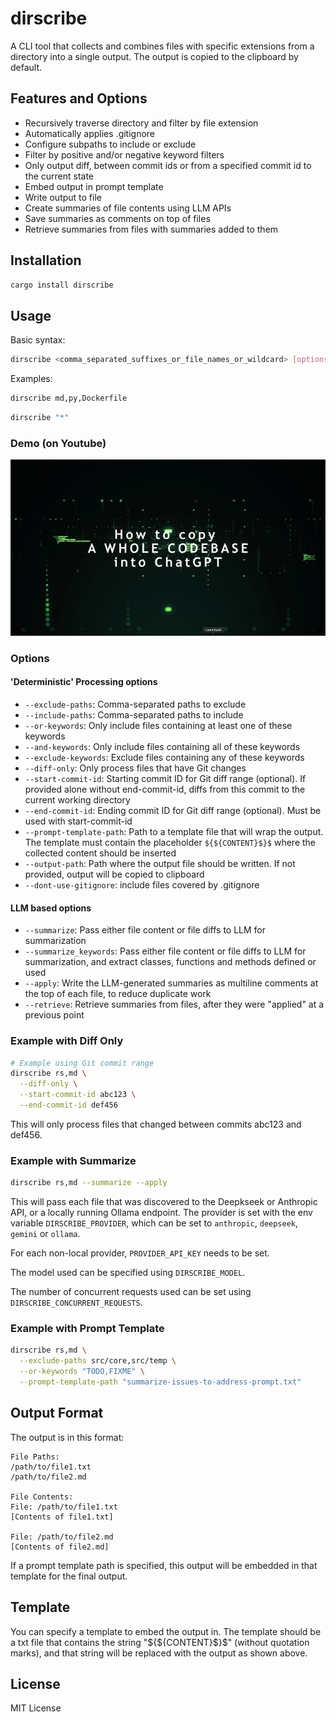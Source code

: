 # dirscribe

A CLI tool that collects and combines files with specific extensions from a directory into a single output. The output is copied to the clipboard by default.

## Features and Options

- Recursively traverse directory and filter by file extension
- Automatically applies .gitignore 
- Configure subpaths to include or exclude
- Filter by positive and/or negative keyword filters
- Only output diff, between commit ids or from a specified commit id to the current state
- Embed output in prompt template
- Write output to file
- Create summaries of file contents using LLM APIs
- Save summaries as comments on top of files
- Retrieve summaries from files with summaries added to them

## Installation

```bash
cargo install dirscribe
```

## Usage

Basic syntax:
```bash
dirscribe <comma_separated_suffixes_or_file_names_or_wildcard> [options]
```

Examples:
```bash
dirscribe md,py,Dockerfile
```

```bash
dirscribe "*"
```

### Demo (on Youtube)
[![Video showing how to use dirscribe](assets/public/thumbnail.jpg)](https://www.youtube.com/watch?v=rkXIZi1i3HI&t)

### Options

#### 'Deterministic' Processing options
- `--exclude-paths`: Comma-separated paths to exclude
- `--include-paths`: Comma-separated paths to include
- `--or-keywords`: Only include files containing at least one of these keywords
- `--and-keywords`: Only include files containing all of these keywords
- `--exclude-keywords`: Exclude files containing any of these keywords
- `--diff-only`: Only process files that have Git changes
- `--start-commit-id`: Starting commit ID for Git diff range (optional). If provided alone without end-commit-id, diffs from this commit to the current working directory
- `--end-commit-id`: Ending commit ID for Git diff range (optional). Must be used with start-commit-id
- `--prompt-template-path`: Path to a template file that will wrap the output. The template must contain the placeholder `${${CONTENT}$}$` where the collected content should be inserted
- `--output-path`: Path where the output file should be written. If not provided, output will be copied to clipboard
- `--dont-use-gitignore`: include files covered by .gitignore

#### LLM based options
- `--summarize`: Pass either file content or file diffs to LLM for summarization
- `--summarize_keywords`: Pass either file content or file diffs to LLM for summarization, and extract classes, functions and methods defined or used
- `--apply`: Write the LLM-generated summaries as multiline comments at the top of each file, to reduce duplicate work
- `--retrieve`: Retrieve summaries from files, after they were "applied" at a previous point

### Example with Diff Only

```bash
# Example using Git commit range
dirscribe rs,md \
  --diff-only \
  --start-commit-id abc123 \
  --end-commit-id def456
```

This will only process files that changed between commits abc123 and def456.

### Example with Summarize

```bash
dirscribe rs,md --summarize --apply
```

This will pass each file that was discovered to the Deepkseek or Anthropic API, or a locally running Ollama endpoint. The provider is set with the env variable `DIRSCRIBE_PROVIDER`, which can be set to `anthropic`, `deepseek`, `gemini` or `ollama`.

For each non-local provider, `PROVIDER_API_KEY` needs to be set.

The model used can be specified using `DIRSCRIBE_MODEL`.

The number of concurrent requests used can be set using `DIRSCRIBE_CONCURRENT_REQUESTS`.

### Example with Prompt Template

```bash
dirscribe rs,md \
  --exclude-paths src/core,src/temp \
  --or-keywords "TODO,FIXME" \
  --prompt-template-path "summarize-issues-to-address-prompt.txt"
```

## Output Format

The output is in this format:

```
File Paths:
/path/to/file1.txt
/path/to/file2.md

File Contents:
File: /path/to/file1.txt
[Contents of file1.txt]

File: /path/to/file2.md
[Contents of file2.md]
```

If a prompt template path is specified, this output will be embedded in that template for the final output.

## Template

You can specify a template to embed the output in. The template should be a txt file that contains the string "${${CONTENT}$}$" (without quotation marks), and that string will be replaced with the output as shown above.

## License

MIT License
